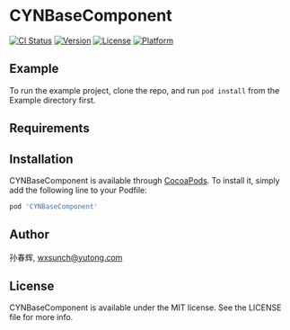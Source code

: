 # CYNBaseComponent

[![CI Status](https://img.shields.io/travis/孙春辉/CYNBaseComponent.svg?style=flat)](https://travis-ci.org/孙春辉/CYNBaseComponent)
[![Version](https://img.shields.io/cocoapods/v/CYNBaseComponent.svg?style=flat)](https://cocoapods.org/pods/CYNBaseComponent)
[![License](https://img.shields.io/cocoapods/l/CYNBaseComponent.svg?style=flat)](https://cocoapods.org/pods/CYNBaseComponent)
[![Platform](https://img.shields.io/cocoapods/p/CYNBaseComponent.svg?style=flat)](https://cocoapods.org/pods/CYNBaseComponent)

## Example

To run the example project, clone the repo, and run `pod install` from the Example directory first.

## Requirements

## Installation

CYNBaseComponent is available through [CocoaPods](https://cocoapods.org). To install
it, simply add the following line to your Podfile:

```ruby
pod 'CYNBaseComponent'
```

## Author

孙春辉, wxsunch@yutong.com

## License

CYNBaseComponent is available under the MIT license. See the LICENSE file for more info.
